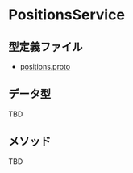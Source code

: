 # PositionsService

## 型定義ファイル

- [positions.proto](../proto/positions.proto)

## データ型

TBD

## メソッド

TBD